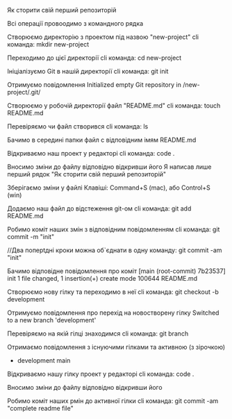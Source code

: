 Як сторити свій перший репозиторій

Всі операції провоодимо з командного рядка

Створюємо директорію з проектом під назвою "new-project"
cli команда: mkdir new-project

Переходимо до цієї директорії
cli команда: сd new-project

Ініціалізуємо Git в нашій директорії
cli команда: git init

Отримуємо повідомлення
Initialized empty Git repository in <Your working dirrectory>/new-project/.git/

Створюємо у робочій директорії файл "README.md"
cli команда: touch README.md

Перевіряємо чи файл створився
cli команда: ls

Бачимо в середині папки файл с відповідним імям
README.md

Відкриваємо наш проект у редакторі
cli команда: code .

Вносимо зміни до файлу відповідно відкривши його
Я написав лише перший рядок "Як сторити свій перший репозиторій"

Зберігаємо зміни у файлі
Клавіші: Command+S (mac), або Control+S (win)

Додаємо наш файл до відстеження git-ом
cli команда: git add README.md

Робимо коміт наших змін з відповідним повідомленням
cli команда: git commit -m "init"

//Два поперtдні кроки можна об`єднати в одну команду: git commit -am "init"

Бачимо відповідне повідомлення про коміт
[main (root-commit) 7b23537] init
1 file changed, 1 insertion(+)
create mode 100644 README.md

Створюємо нову гілку та переходимо в неї
cli команда: git checkout -b development

Отримуємо повідомлення про перехід на новостворену гілку
Switched to a new branch 'development'

Перевіряємо на якій гілці знаходимся
cli команда: git branch

Отримаємо повідомлення з існуючими гілками та активною (з зірочкою)

- development
  main

Відкриваємо нашу гілку проект у редакторі
cli команда: code .

Вносимо зміни до файлу відповідно відкривши його

Робимо коміт наших pмін до активної гілки
cli команда: git commit -am "complete readme file"
